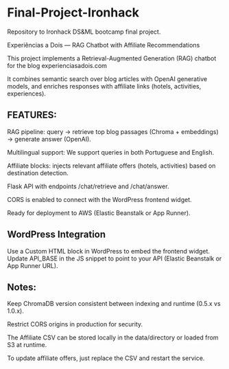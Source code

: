 # Final-Project-Ironhack
Repository to Ironhack DS&amp;ML bootcamp final project.

Experiências a Dois — RAG Chatbot with Affiliate Recommendations

This project implements a Retrieval-Augmented Generation (RAG) chatbot for the blog experienciasadois.com

It combines semantic search over blog articles with OpenAI generative models, and enriches responses with affiliate links (hotels, activities, experiences).


## FEATURES:
RAG pipeline: query → retrieve top blog passages (Chroma + embeddings) → generate answer (OpenAI).

Multilingual support: We support queries in both Portuguese and English.

Affiliate blocks: injects relevant affiliate offers (hotels, activities) based on destination detection.

Flask API with endpoints /chat/retrieve and /chat/answer.

CORS is enabled to connect with the WordPress frontend widget.

Ready for deployment to AWS (Elastic Beanstalk or App Runner).



## WordPress Integration

Use a Custom HTML block in WordPress to embed the frontend widget.
Update API_BASE in the JS snippet to point to your API (Elastic Beanstalk or App Runner URL).


## Notes:

Keep ChromaDB version consistent between indexing and runtime (0.5.x vs 1.0.x).

Restrict CORS origins in production for security.

The Affiliate CSV can be stored locally in the data/directory or loaded from S3 at runtime.

To update affiliate offers, just replace the CSV and restart the service.


